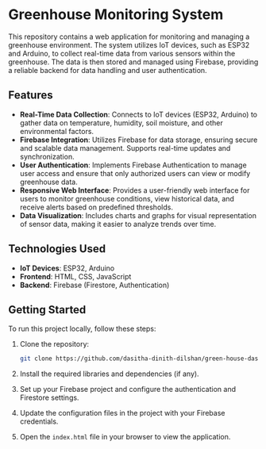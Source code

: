 # Greenhouse Monitoring System

This repository contains a web application for monitoring and managing a greenhouse environment. The system utilizes IoT devices, such as ESP32 and Arduino, to collect real-time data from various sensors within the greenhouse. The data is then stored and managed using Firebase, providing a reliable backend for data handling and user authentication.

## Features

- **Real-Time Data Collection**: Connects to IoT devices (ESP32, Arduino) to gather data on temperature, humidity, soil moisture, and other environmental factors.
- **Firebase Integration**: Utilizes Firebase for data storage, ensuring secure and scalable data management. Supports real-time updates and synchronization.
- **User Authentication**: Implements Firebase Authentication to manage user access and ensure that only authorized users can view or modify greenhouse data.
- **Responsive Web Interface**: Provides a user-friendly web interface for users to monitor greenhouse conditions, view historical data, and receive alerts based on predefined thresholds.
- **Data Visualization**: Includes charts and graphs for visual representation of sensor data, making it easier to analyze trends over time.

## Technologies Used

- **IoT Devices**: ESP32, Arduino
- **Frontend**: HTML, CSS, JavaScript
- **Backend**: Firebase (Firestore, Authentication)

## Getting Started

To run this project locally, follow these steps:

1. Clone the repository:
   ```bash
   git clone https://github.com/dasitha-dinith-dilshan/green-house-dashboard.git
   ```

2. Install the required libraries and dependencies (if any).

3. Set up your Firebase project and configure the authentication and Firestore settings.

4. Update the configuration files in the project with your Firebase credentials.

5. Open the `index.html` file in your browser to view the application.


